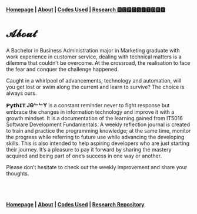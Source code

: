 #### [Homepage](PythITjolly.github.io)   | [About](https://PythITjolly.github.io/about)   | [Codes Used](https://PythITjolly.github.io/Codes)   | [Research 🆁🅴🅿🅾🆂🅸🆃🅾🆁🆈](https://PythITjolly.github.io/journals)

# 𝓐𝓫𝓸𝓾𝓽

A Bachelor in Business Administration major in Marketing graduate with work experience in customer service, dealing with technical matters is a dilemma that couldn't be overcome.  At the crossroad, the realisation to face the fear and conquer the challenge happened.

Caught in a whirlpool of advancements, technology and automation, will you get lost or swim along the current and learn to survive? The choice is always ours.

**𝗣𝘆𝘁𝗵𝗜𝗧 JӨᄂᄂY** is a constant reminder never to fight response but embrace the changes in information technology and improve it with a growth mindset. It is a documentation of the learning gained from IT5016 Software Development Fundamentals. A weekly reflection journal is created to train and practice the programming knowledge; at the same time, monitor the progress while referring to future use while advancing the developing skills. This is also intended to help aspiring developers who are just starting their journey. It’s a pleasure to pay it forward by sharing the mastery acquired and being part of one’s success in one way or another.

Please don’t hesitate to check out the weekly improvement and share your thoughts.

<br>









<br>

#### [Homepage](PythITjolly.github.io)   | [About](https://PythITjolly.github.io/about)   | [Codes Used](https://PythITjolly.github.io/Codes)   | [Research Repository](https://PythITjolly.github.io/journals)
